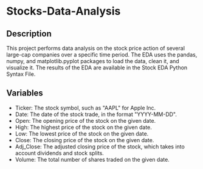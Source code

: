 # Stocks-Data-Analysis

## Description

This project performs data analysis on the stock price action of several large-cap companies over a specific time period. The EDA uses the pandas, numpy, and matplotlib.pyplot packages to load the data, clean it, and visualize it. The results of the EDA are available in the Stock EDA Python Syntax File.

## Variables
- Ticker: The stock symbol, such as "AAPL" for Apple Inc.
- Date: The date of the stock trade, in the format "YYYY-MM-DD".
- Open: The opening price of the stock on the given date.
- High: The highest price of the stock on the given date.
- Low: The lowest price of the stock on the given date.
- Close: The closing price of the stock on the given date.
- Adj_Close: The adjusted closing price of the stock, which takes into account dividends and stock splits.
- Volume: The total number of shares traded on the given date.
